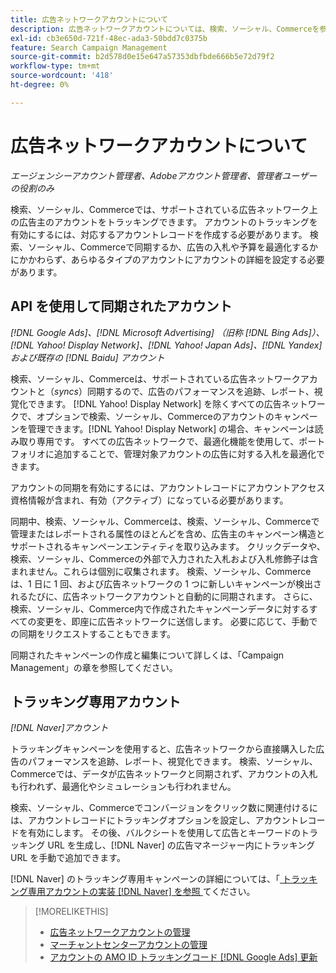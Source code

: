 ```yaml
---
title: 広告ネットワークアカウントについて
description: 広告ネットワークアカウントについては、検索、ソーシャル、Commerceを参照してください。
exl-id: cb3e650d-721f-48ec-ada3-50bdd7c0375b
feature: Search Campaign Management
source-git-commit: b2d578d0e15e647a57353dbfbde666b5e72d79f2
workflow-type: tm+mt
source-wordcount: '418'
ht-degree: 0%

---
```


# 広告ネットワークアカウントについて

*エージェンシーアカウント管理者、Adobeアカウント管理者、管理者ユーザーの役割のみ*

検索、ソーシャル、Commerceでは、サポートされている広告ネットワーク上の広告主のアカウントをトラッキングできます。 アカウントのトラッキングを有効にするには、対応するアカウントレコードを作成する必要があります。 検索、ソーシャル、Commerceで同期するか、広告の入札や予算を最適化するかにかかわらず、あらゆるタイプのアカウントにアカウントの詳細を設定する必要があります。

## API を使用して同期されたアカウント

*[!DNL Google Ads]、[!DNL Microsoft Advertising] （旧称 [!DNL Bing Ads]）、[!DNL Yahoo! Display Network]、[!DNL Yahoo! Japan Ads]、[!DNL Yandex] および既存の [!DNL Baidu] アカウント*

検索、ソーシャル、Commerceは、サポートされている広告ネットワークアカウントと（*syncs*）同期するので、広告のパフォーマンスを追跡、レポート、視覚化できます。 [!DNL Yahoo! Display Network] を除くすべての広告ネットワークで、オプションで検索、ソーシャル、Commerceのアカウントのキャンペーンを管理できます。[!DNL Yahoo! Display Network] の場合、キャンペーンは読み取り専用です。 すべての広告ネットワークで、最適化機能を使用して、ポートフォリオに追加することで、管理対象アカウントの広告に対する入札を最適化できます。

アカウントの同期を有効にするには、アカウントレコードにアカウントアクセス資格情報が含まれ、有効（アクティブ）になっている必要があります。

同期中、検索、ソーシャル、Commerceは、検索、ソーシャル、Commerceで管理またはレポートされる属性のほとんどを含め、広告主のキャンペーン構造とサポートされるキャンペーンエンティティを取り込みます。 クリックデータや、検索、ソーシャル、Commerceの外部で入力された入札および入札修飾子は含まれません。これらは個別に収集されます。 検索、ソーシャル、Commerceは、1 日に 1 回、および広告ネットワークの 1 つに新しいキャンペーンが検出されるたびに、広告ネットワークアカウントと自動的に同期されます。 さらに、検索、ソーシャル、Commerce内で作成されたキャンペーンデータに対するすべての変更を、即座に広告ネットワークに送信します。 必要に応じて、手動での同期をリクエストすることもできます。

同期されたキャンペーンの作成と編集について詳しくは、「Campaign Management」の章を参照してください。

## トラッキング専用アカウント

*[!DNL Naver]アカウント*

トラッキングキャンペーンを使用すると、広告ネットワークから直接購入した広告のパフォーマンスを追跡、レポート、視覚化できます。 検索、ソーシャル、Commerceでは、データが広告ネットワークと同期されず、アカウントの入札も行われず、最適化やシミュレーションも行われません。

検索、ソーシャル、Commerceでコンバージョンをクリック数に関連付けるには、アカウントレコードにトラッキングオプションを設定し、アカウントレコードを有効にします。 その後、バルクシートを使用して広告とキーワードのトラッキング URL を生成し、[!DNL Naver] の広告マネージャー内にトラッキング URL を手動で追加できます。

[!DNL Naver] のトラッキング専用キャンペーンの詳細については、「[ トラッキング専用アカウントの実装  [!DNL Naver]  を参照 ](/help/search-social-commerce/campaign-management/naver-tracking-only-account-implement.md) てください。

>[!MORELIKETHIS]
>
>* [ 広告ネットワークアカウントの管理 ](ad-network-account-manage.md)
>* [ マーチャントセンターアカウントの管理 ](merchant-account-manage.md)
>* [ アカウントの AMO ID トラッキングコード  [!DNL Google Ads]  更新 ](update-amo-id-google.md)
